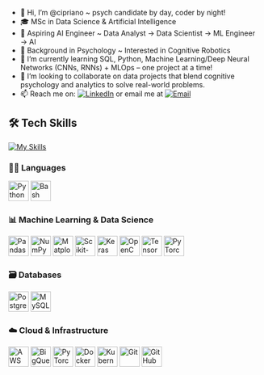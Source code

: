 - 👋 Hi, I’m @cipriano ~ psych candidate by day, coder by night!
- 🎓 MSc in Data Science & Artificial Intelligence
- 🚀 Aspiring AI Engineer ~ Data Analyst → Data Scientist → ML Engineer → AI
- 🧠 Background in Psychology ~ Interested in Cognitive Robotics
- 🌱 I’m currently learning SQL, Python, Machine Learning/Deep Neural Networks (CNNs, RNNs) + MLOps – one project at a time!
- 🤝 I’m looking to collaborate on data projects that blend cognitive psychology and analytics to solve real-world problems.
- 📫 Reach me on: [![LinkedIn](https://img.shields.io/badge/LinkedIn-blue?style=flat&logo=linkedin)](https://www.linkedin.com/in/cipriano-sebastiao) or email me at [![Email](https://img.shields.io/badge/Email-grey?style=flat&logo=gmail)](mailto:ciprianogertrudes@gmail.com) 

## 🛠️ Tech Skills
[![My Skills](https://skillicons.dev/icons?i=python,postgresql,tensorflow,pytorch,git,docker,kubernetes,vscode)](https://skillicons.dev)

### 👨‍💻 Languages
<p align="left">
  <img src="https://cdn.jsdelivr.net/gh/devicons/devicon/icons/python/python-original.svg" width="40" alt="Python"/>
  <img src="https://cdn.jsdelivr.net/gh/devicons/devicon/icons/bash/bash-original.svg" width="40" alt="Bash"/>
</p>

### 📊 Machine Learning & Data Science
<p align="left">
  <img src="https://cdn.jsdelivr.net/gh/devicons/devicon/icons/pandas/pandas-original.svg" width="40" alt="Pandas"/>
  <img src="https://cdn.jsdelivr.net/gh/devicons/devicon/icons/numpy/numpy-original.svg" width="40" alt="NumPy"/>
  <img src="https://cdn.jsdelivr.net/gh/devicons/devicon/icons/matplotlib/matplotlib-original.svg" width="40" alt="Matplotlib"/>
  <img src="https://cdn.jsdelivr.net/gh/devicons/devicon/icons/scikitlearn/scikitlearn-original.svg" width="40" alt="Scikit-learn"/>
  <img src="https://cdn.jsdelivr.net/gh/devicons/devicon/icons/keras/keras-original.svg" width="40" alt="Keras"/>
  <img src="https://cdn.jsdelivr.net/gh/devicons/devicon/icons/opencv/opencv-original.svg" width="40" alt="OpenCV"/>
  <img src="https://cdn.jsdelivr.net/gh/devicons/devicon/icons/tensorflow/tensorflow-original.svg" width="40" alt="TensorFlow"/>
  <img src="https://cdn.jsdelivr.net/gh/devicons/devicon/icons/pytorch/pytorch-original.svg" width="40" alt="PyTorch"/>
</p>

### 🗃️ Databases
<p align="left">
  <img src="https://cdn.jsdelivr.net/gh/devicons/devicon/icons/postgresql/postgresql-original.svg" width="40" alt="PostgreSQL"/>
  <img src="https://cdn.jsdelivr.net/gh/devicons/devicon/icons/mysql/mysql-original.svg" width="40" alt="MySQL"/>
</p>

### ☁️ Cloud & Infrastructure
<p align="left">
  <img src="https://cdn.jsdelivr.net/gh/devicons/devicon/icons/amazonwebservices/amazonwebservices-original-wordmark.svg" width="40" alt="AWS"/>
  <img src="https://cdn.jsdelivr.net/gh/devicons/devicon/icons/googlecloud/googlecloud-original.svg" width="40" alt="BigQuery"/>
  <img src="https://cdn.jsdelivr.net/gh/devicons/devicon/icons/azure/azure-original.svg" width="40" alt="PyTorch"/>
  <img src="https://cdn.jsdelivr.net/gh/devicons/devicon/icons/docker/docker-original.svg" width="40" alt="Docker"/>
  <img src="https://cdn.jsdelivr.net/gh/devicons/devicon/icons/kubernetes/kubernetes-plain.svg" width="40" alt="Kubernetes"/>
  <img src="https://cdn.jsdelivr.net/gh/devicons/devicon/icons/git/git-original.svg" width="40" alt="Git"/>
  <img src="https://cdn.jsdelivr.net/gh/devicons/devicon/icons/github/github-original.svg" width="40" alt="GitHub"/>
</p>

<!---
cipriano-sebastiao/cipriano-sebastiao is a ✨ special ✨ repository because its `README.md` (this file) appears on your GitHub profile.
You can click the Preview link to take a look at your changes.
--->

